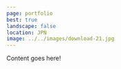 ```yaml
---
page: portfolio
best: true
landscape: false
location: JPN
image: ../../images/download-21.jpg
---
```

Content goes here!
